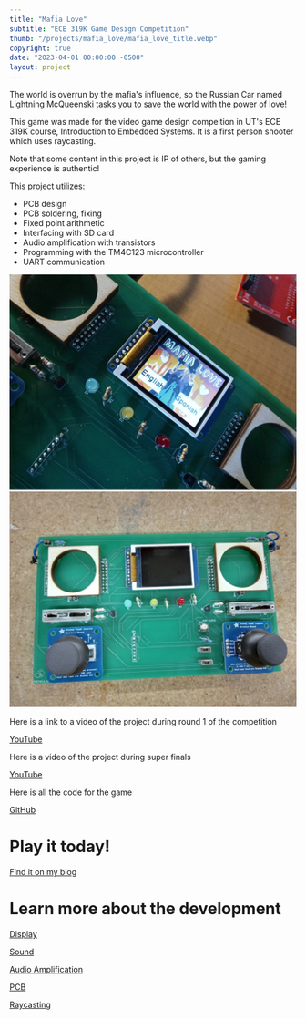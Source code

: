 ```yaml
---
title: "Mafia Love"
subtitle: "ECE 319K Game Design Competition"
thumb: "/projects/mafia_love/mafia_love_title.webp"
copyright: true
date: "2023-04-01 00:00:00 -0500"
layout: project
---
```

The world is overrun by the mafia's influence, so the Russian Car named Lightning McQueenski tasks you
to save the world with the power of love!

This game was made for the video game design compeition in UT's ECE 319K course, Introduction to Embedded Systems. It is a first person shooter which uses raycasting.

Note that some content in this project is IP of others, but the gaming experience is authentic!

This project utilizes:
- PCB design
- PCB soldering, fixing
- Fixed point arithmetic
- Interfacing with SD card
- Audio amplification with transistors
- Programming with the TM4C123 microcontroller
- UART communication

<div class="img-group">
<img src="/projects/mafia_love/pcb_on.webp">
<img src="/projects/mafia_love/mafia_love_pcb.webp">
</div>

Here is a link to a video of the project during round 1 of the competition

<a target="_blank" href="https://youtu.be/ueTUBeebRmg">YouTube</a>

Here is a video of the project during super finals

<a target="_blank" href="https://youtu.be/x__sMXx-X5I">YouTube</a>

Here is all the code for the game

<a target="_blank" href ="https://github.com/MisterMjirES/mafia_love">GitHub</a>

# Play it today!
[Find it on my blog](https://mihirchaudhari.github.io/blog/2024/03/16/mafia-love-ports.html)

# Learn more about the development
[Display](https://mihirchaudhari.github.io/blog/2023/08/01/mafia-love-display.html)

[Sound](https://mihirchaudhari.github.io/blog/2023/08/01/mafia-love-sound.html)

[Audio Amplification](https://mihirchaudhari.github.io/blog/2023/08/02/mafia-love-audio-amplification.html)

[PCB](https://mihirchaudhari.github.io/blog/2023/08/05/mafia-love-pcb.html)

[Raycasting](https://mihirchaudhari.github.io/blog/2023/08/05/mafia-love-raycasting.html)